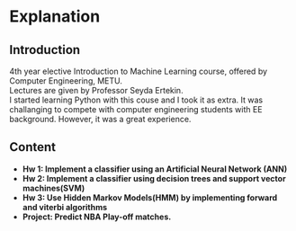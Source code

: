 # Explanation
## Introduction
4th year elective Introduction to Machine Learning course, offered by Computer Engineering, METU. \
Lectures are given by Professor Seyda Ertekin. \
I started learning Python with this couse and I took it as extra. It was challanging to compete with computer engineering students with EE background. However, it was a great experience.
## Content
* **Hw 1: Implement a classifier using an Artificial Neural Network (ANN)**
* **Hw 2: Implement a classifier using decision trees and support vector machines(SVM)**
* **Hw 3: Use Hidden Markov Models(HMM) by implementing forward and viterbi algorithms** 
* **Project: Predict NBA Play-off matches.**
